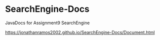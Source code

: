 # SearchEngine-Docs
JavaDocs for Assignment9 SearchEngine

https://jonathanramos2002.github.io/SearchEngine-Docs/Document.html
